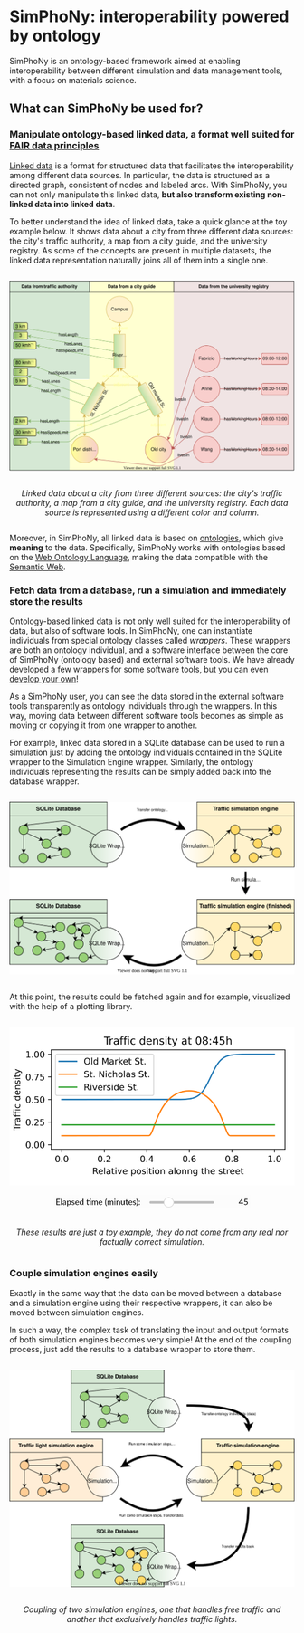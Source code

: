 # SimPhoNy: interoperability powered by ontology

SimPhoNy is an ontology-based framework aimed at enabling interoperability between different simulation and data management tools, with a focus on materials science.



## What can SimPhoNy be used for?

### Manipulate ontology-based linked data, a format well suited for [FAIR data principles](https://en.wikipedia.org/wiki/FAIR_data)


[Linked data](https://en.wikipedia.org/wiki/Linked_data) is a format for structured data that facilitates the interoperability among different data sources. In particular, the data is structured as a directed graph, consistent of nodes and labeled arcs. With SimPhoNy, you can not only manipulate this linked data, **but also transform existing non-linked data into linked data**.

To better understand the idea of linked data, take a quick glance at the toy example below. It shows data about a city from three different data sources: the city's traffic authority, a map from a city guide, and the university registry. As some of the concepts are present in multiple datasets, the linked data representation naturally joins all of them into a single one. 

<figure style="display: table; text-align:center; margin-left: auto; margin-right:auto">

![Sample linked data](./_static/img/mergedlinkeddata.svg)

<figcaption style="display: table-caption; caption-side: bottom; text-align:center">

_Linked data about a city from three different sources: the city's traffic authority, a map from a city guide, and the university registry. Each data source is represented using a different color and column._

</figcaption>

</figure>


Moreover, in SimPhoNy, all linked data is based on [ontologies](https://en.wikipedia.org/wiki/Ontology_(information_science)), which give **meaning** to the data. Specifically, SimPhoNy works with ontologies based on the [Web Ontology Language](https://en.wikipedia.org/wiki/Web_Ontology_Language), making the data compatible with the [Semantic Web](https://en.wikipedia.org/wiki/Semantic_Web).

### Fetch data from a database, run a simulation and immediately store the results

Ontology-based linked data is not only well suited for the interoperability of data, but also of software tools. In SimPhoNy, one can instantiate individuals from special ontology classes called _wrappers_. These wrappers are both an ontology individual, and a software interface between the core of SimPhoNy (ontology based) and external software tools. We have already developed a few wrappers for some software tools, but you can even [develop your own](./wrapper_development.md)!

As a SimPhoNy user, you can see the data stored in the external software tools transparently as ontology individuals through the wrappers. In this way, moving data between different software tools becomes as simple as moving or copying it from one wrapper to another.

For example, linked data stored in a SQLite database can be used to run a simulation just by adding the ontology individuals contained in the SQLite wrapper to the Simulation Engine wrapper. Similarly, the ontology individuals representing the results can be simply added back into the database wrapper.

<figure style="display: table; text-align:center; margin-left: auto; margin-right:auto">

![How wrappers work](./_static/img/wrappers.svg)

<figcaption style="display: table-caption; caption-side: bottom; text-align:center"></figcaption>

</figure>

At this point, the results could be fetched again and for example, visualized with the help of a plotting library.

<figure style="display: table; text-align:center; margin-left: auto; margin-right:auto">

![Toy example of simulation results](./_static/img/trafficsim.svg)

<img src="./_static/img/overview_slider.png" width="350px">

<figcaption style="display: table-caption; caption-side: bottom; text-align:center">

<br>

_These results are just a toy example, they do not come from any real nor factually correct simulation._

</figcaption>

</figure>

### Couple simulation engines easily

Exactly in the same way that the data can be moved between a database and a simulation engine using their respective wrappers, it can also be moved between simulation engines. 

In such a way, the complex task of translating the input and output formats of both simulation engines becomes very simple! At the end of the coupling process, just add the results to a database wrapper to store them.

<figure style="display: table; text-align:center; margin-left: auto; margin-right:auto">

![Coupling](./_static/img/wrappers_coupled.svg)

<figcaption style="display: table-caption; caption-side: bottom; text-align:center">

_Coupling of two simulation engines, one that handles free traffic and another that exclusively handles traffic lights._

</figcaption>

</figure>